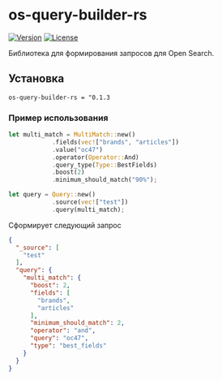 # os-query-builder-rs
[![Version](https://img.shields.io/crates/v/os-query-builder-rs)](https://crates.io/crates/os-query-builder-rs)
[![License](https://img.shields.io/crates/l/os-query-builder-rs)](License)

Библиотека для формирования запросов для Open Search.

## Установка
`os-query-builder-rs = "0.1.3`

### Пример использования
```rust
let multi_match = MultiMatch::new()
            .fields(vec!["brands", "articles"])
            .value("oc47")
            .operator(Operator::And)
            .query_type(Type::BestFields)
            .boost(2)
            .minimum_should_match("90%");

let query = Query::new()
            .source(vec!["test"])
            .query(multi_match);
```

Сформирует следующий запрос

```json
{
  "_source": [
    "test"
  ],
  "query": {
    "multi_match": {
      "boost": 2,
      "fields": [
        "brands",
        "articles"
      ],
      "minimum_should_match": 2,
      "operator": "and",
      "query": "oc47",
      "type": "best_fields"
    }
  }
}
```